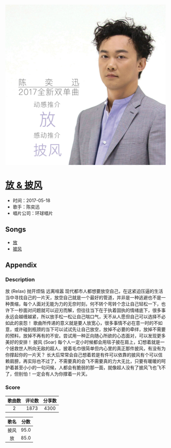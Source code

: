 <p align="center">
	<img src="imgs/放_披风.jpg" alt="album_img" />
</p>

# [放 & 披风](https://music.163.com/album?id=35520072)

* 时间：2017-05-18
* 歌手：陈奕迅
* 唱片公司：环球唱片
## Songs

* [放](songs/放_478731242/README.md)
* [披风](songs/披风_478736172/README.md)
## Appendix

### Description

放 (Relax)
抛开烦恼 远离喧嚣 现代都市人都想要放空自己，在这紧迫压逼的生活当中寻找自己的一片天，放空自己就是一个最好的管道，并非是一种逃避也不是一种畏缩，每个人面对无能为力的无奈时刻，何不转个弯转个念让自己轻松一下，也许下一秒面对问题就可以迎刃而解，但往往当下在于执着固执的情绪底下，很多事永远会越缠越紧，所以放手松一松让自己喘口气，天不从人愿但自己可以选择不必如此的哀怨！
歌曲所传递的意义就是要人放宽心，很多事情不必在意一时的不如意，或许碰到瓶颈的当下可以试试先让自己放空，放掉不必要的牵绊，放掉不需要的预料，放掉不再有的不安。尝试用一种正向随心所欲的心态面对，可以发现更多美好的安排！
披风 (Soar)
每个人一定小时候都会用毯子披在肩上，幻想着就是一个拯救世人所向无敌的超人，披着毛巾很简单但内心里的真正那件披风，有没有为你撑起你的一片天？
长大后常常会自己想着若是有件可以依靠的披风有个可以信赖肩膀，再实际也不过了，不需要真的会飞不需要真的力大无比，只要有暖暖的呵护着甚至小小的一句问候，人都会有脆弱的那一面，就像超人没有了披风飞也飞不了，但别怕！一定会有人为你撑着一片天。

### Score

|歌曲数|评论数|分享数|
|:---:|:---:|:---:|
|2|1873|4300|

|歌名|分数|
|:---:|:---:|
|披风|95.0
|放|85.0
